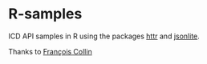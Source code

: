 # R-samples

ICD API samples in R using the packages
[httr](https://cran.r-project.org/web/packages/httr) and
[jsonlite](https://cran.r-project.org/web/packages/jsonlite).

Thanks to [François Collin](https://github.com/FCACollin/ICD-API-R-samples)
